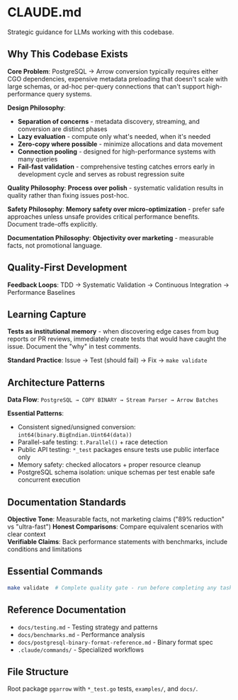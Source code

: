 # CLAUDE.md

Strategic guidance for LLMs working with this codebase.

## Why This Codebase Exists

**Core Problem**: PostgreSQL → Arrow conversion typically requires either CGO dependencies, expensive metadata preloading that doesn't scale with large schemas, or ad-hoc per-query connections that can't support high-performance query systems.

**Design Philosophy**: 
- **Separation of concerns** - metadata discovery, streaming, and conversion are distinct phases
- **Lazy evaluation** - compute only what's needed, when it's needed
- **Zero-copy where possible** - minimize allocations and data movement
- **Connection pooling** - designed for high-performance systems with many queries
- **Fail-fast validation** - comprehensive testing catches errors early in development cycle and serves as robust regression suite

**Quality Philosophy**: **Process over polish** - systematic validation results in quality rather than fixing issues post-hoc.

**Safety Philosophy**: **Memory safety over micro-optimization** - prefer safe approaches unless unsafe provides critical performance benefits. Document trade-offs explicitly.

**Documentation Philosophy**: **Objectivity over marketing** - measurable facts, not promotional language.

## Quality-First Development

**Feedback Loops**: TDD → Systematic Validation → Continuous Integration → Performance Baselines

## Learning Capture

**Tests as institutional memory** - when discovering edge cases from bug reports or PR reviews, immediately create tests that would have caught the issue. Document the "why" in test comments.

**Standard Practice**: Issue → Test (should fail) → Fix → `make validate`

## Architecture Patterns

**Data Flow**: `PostgreSQL → COPY BINARY → Stream Parser → Arrow Batches`

**Essential Patterns**:
- Consistent signed/unsigned conversion: `int64(binary.BigEndian.Uint64(data))`
- Parallel-safe testing: `t.Parallel()` + race detection
- Public API testing: `*_test` packages ensure tests use public interface only
- Memory safety: checked allocators + proper resource cleanup
- PostgreSQL schema isolation: unique schemas per test enable safe concurrent execution

## Documentation Standards

**Objective Tone**: Measurable facts, not marketing claims ("89% reduction" vs "ultra-fast")
**Honest Comparisons**: Compare equivalent scenarios with clear context  
**Verifiable Claims**: Back performance statements with benchmarks, include conditions and limitations

## Essential Commands

```bash
make validate  # Complete quality gate - run before completing any task
```

## Reference Documentation

- `docs/testing.md` - Testing strategy and patterns
- `docs/benchmarks.md` - Performance analysis  
- `docs/postgresql-binary-format-reference.md` - Binary format spec
- `.claude/commands/` - Specialized workflows

## File Structure

Root package `pgarrow` with `*_test.go` tests, `examples/`, and `docs/`.